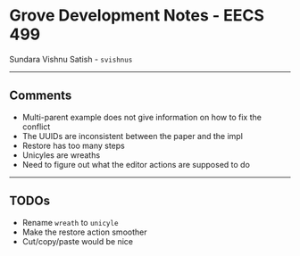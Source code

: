 # Grove Development Notes - EECS 499

Sundara Vishnu Satish -  `svishnus`

---

## Comments

- Multi-parent example does not give information on how to fix the conflict
- The UUIDs are inconsistent between the paper and the impl
- Restore has too many steps
- Unicyles are wreaths
- Need to figure out what the editor actions are supposed to do

---

## TODOs

- Rename `wreath` to `unicyle`
- Make the restore action smoother
- Cut/copy/paste would be nice
